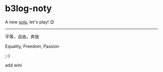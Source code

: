 b3log-noty
==========

A new [solo](https://github.com/b3log/b3log-solo), let's play! :blush:

----

平等，自由，奔放

Equality, Freedom, Passion

;-)


add wini
